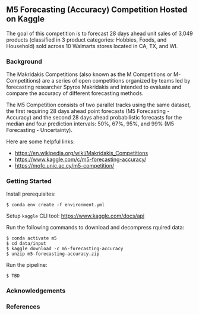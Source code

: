 ## M5 Forecasting (Accuracy) Competition Hosted on Kaggle

The goal of this competition is to forecast 28 days ahead unit sales of 3,049 products (classified in 3 product categories: Hobbies, Foods, and Household) sold across 10 Walmarts stores located in CA, TX, and WI.

### Background

The Makridakis Competitions (also known as the M Competitions or M-Competitions) are a series of open competitions organized by teams led by forecasting researcher Spyros Makridakis and intended to evaluate and compare the accuracy of different forecasting methods.

The M5 Competition consists of two parallel tracks using the same dataset, the first requiring 28 days ahead point forecasts (M5 Forecasting - Accuracy) and the second 28 days ahead probabilistic forecasts for the median and four prediction intervals: 50%, 67%, 95%, and 99% (M5 Forecasting - Uncertainty).

Here are some helpful links:

* https://en.wikipedia.org/wiki/Makridakis_Competitions
* https://www.kaggle.com/c/m5-forecasting-accuracy/
* https://mofc.unic.ac.cy/m5-competition/

### Getting Started

Install prerequisites:
```
$ conda env create -f environment.yml 
```

Setup ```kaggle``` CLI tool: https://www.kaggle.com/docs/api

Run the following commands to download and decompress rquired data:
```
$ conda activate m5
$ cd data/input
$ kaggle download -c m5-forecasting-accuracy
$ unzip m5-forecasting-accuracy.zip
```

Run the pipeline:
```
$ TBD
```
### Acknowledgements

### References
